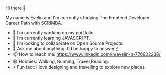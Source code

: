 Hi there 👋

My name is Evelin and I'm currently studying The Frontend Developer Career Path with SCRIMBA.

- 🔭 I’m currently working on my portfolio. 
- 🌱 I’m currently learning JAVASCRIPT. 
- 👯 I’m looking to collaborate on Open Source Projects. 
- 💬 Ask me about anything, I'd be happy to answer ;)
- 📫 How to reach me: https://www.linkedin.com/in/evelin-n-776602238/
- 😄 Hobbies: Walking, Running, Travel,Reading. 
- ⚡ Fun fact: I love designing and travelling to explore new places.
